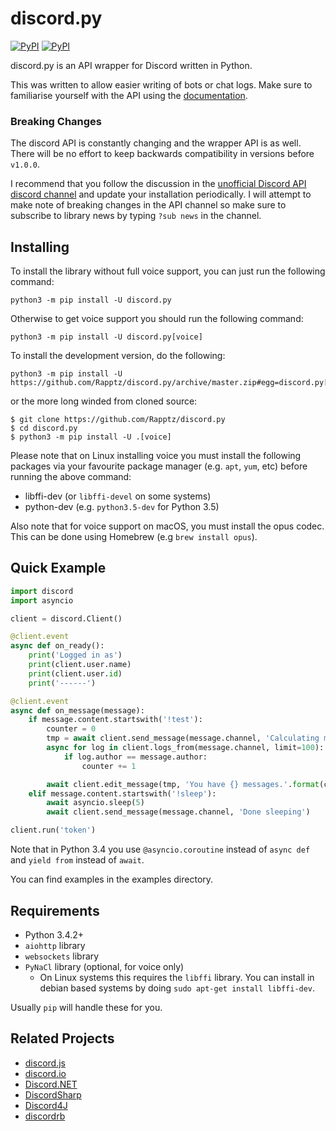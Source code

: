 # discord.py

[![PyPI](https://img.shields.io/pypi/v/discord.py.svg)](https://pypi.python.org/pypi/discord.py/)
[![PyPI](https://img.shields.io/pypi/pyversions/discord.py.svg)](https://pypi.python.org/pypi/discord.py/)

discord.py is an API wrapper for Discord written in Python.

This was written to allow easier writing of bots or chat logs. Make sure to familiarise yourself with the API using the [documentation][doc].

[doc]: http://discordpy.rtfd.org/en/latest

### Breaking Changes

The discord API is constantly changing and the wrapper API is as well. There will be no effort to keep backwards compatibility in versions before `v1.0.0`.

I recommend that you follow the discussion in the [unofficial Discord API discord channel][ch] and update your installation periodically. I will attempt to make note of breaking changes in the API channel so make sure to subscribe to library news by typing `?sub news` in the channel.

[ch]: https://discord.gg/0SBTUU1wZTUzBx2q

## Installing

To install the library without full voice support, you can just run the following command:

```
python3 -m pip install -U discord.py
```

Otherwise to get voice support you should run the following command:

```
python3 -m pip install -U discord.py[voice]
```

To install the development version, do the following:

```
python3 -m pip install -U https://github.com/Rapptz/discord.py/archive/master.zip#egg=discord.py[voice]
```

or the more long winded from cloned source:

```
$ git clone https://github.com/Rapptz/discord.py
$ cd discord.py
$ python3 -m pip install -U .[voice]
```

Please note that on Linux installing voice you must install the following packages via your favourite package manager (e.g. `apt`, `yum`, etc) before running the above command:

- libffi-dev (or `libffi-devel` on some systems)
- python<version>-dev (e.g. `python3.5-dev` for Python 3.5)

Also note that for voice support on macOS, you must install the opus codec. This can be done using Homebrew (e.g `brew install opus`).

## Quick Example

```py
import discord
import asyncio

client = discord.Client()

@client.event
async def on_ready():
    print('Logged in as')
    print(client.user.name)
    print(client.user.id)
    print('------')

@client.event
async def on_message(message):
    if message.content.startswith('!test'):
        counter = 0
        tmp = await client.send_message(message.channel, 'Calculating messages...')
        async for log in client.logs_from(message.channel, limit=100):
            if log.author == message.author:
                counter += 1

        await client.edit_message(tmp, 'You have {} messages.'.format(counter))
    elif message.content.startswith('!sleep'):
        await asyncio.sleep(5)
        await client.send_message(message.channel, 'Done sleeping')

client.run('token')
```

Note that in Python 3.4 you use `@asyncio.coroutine` instead of `async def` and `yield from` instead of `await`.

You can find examples in the examples directory.

## Requirements

- Python 3.4.2+
- `aiohttp` library
- `websockets` library
- `PyNaCl` library (optional, for voice only)
    - On Linux systems this requires the `libffi` library. You can install in
      debian based systems by doing `sudo apt-get install libffi-dev`.

Usually `pip` will handle these for you.

## Related Projects

- [discord.js](https://github.com/discord-js/discord.js)
- [discord.io](https://github.com/izy521/discord.io)
- [Discord.NET](https://github.com/RogueException/Discord.Net)
- [DiscordSharp](https://github.com/Luigifan/DiscordSharp)
- [Discord4J](https://github.com/knobody/Discord4J)
- [discordrb](https://github.com/meew0/discordrb)
